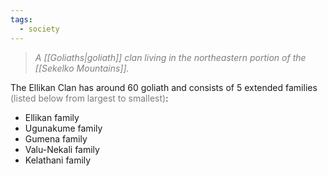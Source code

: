 ```yaml
---
tags:
  - society
---
```

> <span style="color:rgb(125, 125, 125)">*A [[Goliaths|goliath]] clan living in the northeastern portion of the [[Sekelko Mountains]].* </span> 

The Ellikan Clan has around 60 goliath and consists of 5 extended families <span style="color:rgb(125, 125, 125)">(listed below from largest to smallest)</span>:
- Ellikan family
- Ugunakume family
- Gumena family
- Valu-Nekali family
- Kelathani family